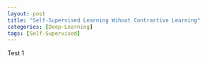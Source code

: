 ```yaml
---
layout: post
title: "Self-Supervised Learning Wihout Contrastive Learning"
categories: [Deep-Learning]
tags: [Self-Supervised]
---
```

Test 1